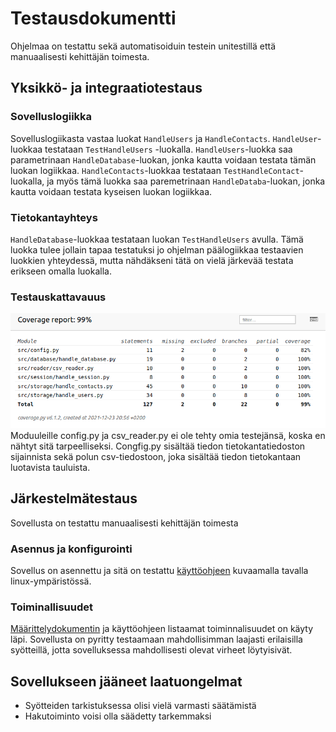 # Testausdokumentti
Ohjelmaa on testattu sekä automatisoiduin testein unitestillä että manuaalisesti kehittäjän toimesta.

## Yksikkö- ja integraatiotestaus

### Sovelluslogiikka
Sovelluslogiikasta vastaa luokat <code>HandleUsers</code> ja <code>HandleContacts</code>. <code>HandleUser</code>-luokkaa testataan <code>TestHandleUsers</code>
-luokalla. <code>HandleUsers</code>-luokka saa parametrinaan <code>HandleDatabase</code>-luokan, jonka kautta voidaan testata tämän luokan logiikkaa. <code>HandleContacts</code>-luokkaa testataan <code>TestHandleContact</code>-luokalla, ja myös tämä luokka saa paremetrinaan <code>HandleDataba</code>-luokan, jonka kautta voidaan testata kyseisen luokan logiikkaa.

### Tietokantayhteys
<code>HandleDatabase</code>-luokkaa testataan luokan <code>TestHandleUsers</code> avulla. Tämä luokka tulee jollain tapaa testatuksi jo ohjelman päälogiikkaa testaavien luokkien yhteydessä, mutta nähdäkseni tätä on vielä järkevää testata erikseen omalla luokalla.


### Testauskattavauus
![coverage](https://github.com/vaisajuh/ot-harjoitustyo/blob/master/dokumentaatio/kuvat/coverage.png)<br>
Moduuleille config.py ja csv_reader.py ei ole tehty omia testejänsä, koska en nähtyt sitä tarpeelliseksi. Congfig.py sisältää tiedon tietokantatiedoston sijainnista sekä polun csv-tiedostoon, joka sisältää tiedon tietokantaan luotavista tauluista.

## Järkestelmätestaus
Sovellusta on testattu manuaalisesti kehittäjän toimesta

### Asennus ja konfigurointi
Sovellus on asennettu ja sitä on testattu [käyttöohjeen](https://github.com/vaisajuh/ot-harjoitustyo/blob/master/dokumentaatio/kayttoohje.md) kuvaamalla tavalla linux-ympäristössä.

### Toiminallisuudet
[Määrittelydokumentin](https://github.com/vaisajuh/ot-harjoitustyo/blob/master/dokumentaatio/vaatimusmaarittely.md) ja käyttöohjeen listaamat toiminnalisuudet on käyty läpi. Sovellusta on pyritty testaamaan mahdollisimman laajasti erilaisilla syötteillä, jotta sovelluksessa mahdollisesti olevat virheet löytyisivät.

## Sovellukseen jääneet laatuongelmat
- Syötteiden tarkistuksessa olisi vielä varmasti säätämistä
- Hakutoiminto voisi olla säädetty tarkemmaksi
